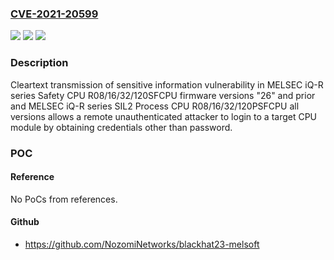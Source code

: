 ### [CVE-2021-20599](https://cve.mitre.org/cgi-bin/cvename.cgi?name=CVE-2021-20599)
![](https://img.shields.io/static/v1?label=Product&message=Mitsubishi%20Electric%20MELSEC%20iQ-R%20series%20Safety%20CPU%20R08%2F16%2F32%2F120SFCPU%3B%20Mitsubishi%20Electric%20MELSEC%20iQ-R%20series%20SIL2%20Process%20CPU%20R08%2F16%2F32%2F120PSFCPU&color=blue)
![](https://img.shields.io/static/v1?label=Version&message=n%2Fa&color=blue)
![](https://img.shields.io/static/v1?label=Vulnerability&message=Cleartext%20transmission%20of%20sensitive%20information&color=brighgreen)

### Description

Cleartext transmission of sensitive information vulnerability in MELSEC iQ-R series Safety CPU R08/16/32/120SFCPU firmware versions "26" and prior and MELSEC iQ-R series SIL2 Process CPU R08/16/32/120PSFCPU all versions allows a remote unauthenticated attacker to login to a target CPU module by obtaining credentials other than password.

### POC

#### Reference
No PoCs from references.

#### Github
- https://github.com/NozomiNetworks/blackhat23-melsoft

